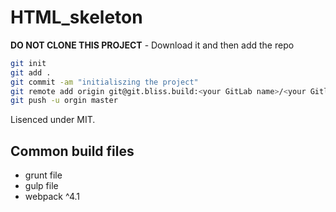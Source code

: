 # HTML_skeleton

**DO NOT CLONE THIS PROJECT** - Download it and then add the repo

```sh
git init
git add .
git commit -am "initialiszing the project"
git remote add origin git@git.bliss.build:<your GitLab name>/<your Gitlab repo name>.git
git push -u orgin master
```

Lisenced under MIT.

## Common build files

- grunt file
- gulp file
- webpack ^4.1